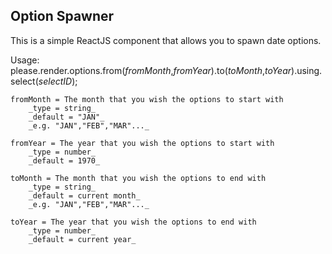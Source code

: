 ## Option Spawner

This is a simple ReactJS component that allows you to spawn date options.

Usage:
    please.render.options.from(_fromMonth_,_fromYear_).to(_toMonth_,_toYear_).using.select(_selectID_);

    fromMonth = The month that you wish the options to start with
        _type = string_
        _default = "JAN"_
        _e.g. "JAN","FEB","MAR"..._

    fromYear = The year that you wish the options to start with
        _type = number_
        _default = 1970_

    toMonth = The month that you wish the options to end with
        _type = string_
        _default = current month_
        _e.g. "JAN","FEB","MAR"..._

    toYear = The year that you wish the options to end with
        _type = number_
        _default = current year_